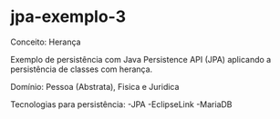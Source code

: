 # jpa-exemplo-3

Conceito: Herança

Exemplo de persistência com Java Persistence API (JPA) aplicando a persistência de classes com herança.

Domínio: Pessoa (Abstrata), Fisica e Juridica

Tecnologias para persistência:
 -JPA
 -EclipseLink
 -MariaDB